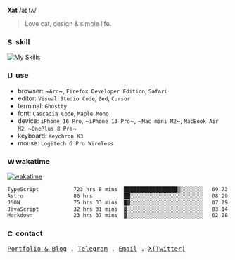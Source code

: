 **Xat** /aɪ tʌ/

> Love cat, design & simple life.

### <img src="https://github.com/withxat/withxat/blob/main/MCSVG/code_line.svg?raw=true" alt="Skills" height="15px" width="15px" /> skill

[![My Skills](https://skillicons.dev/icons?i=figma,rust,ts,react,nextjs,vue,vite,nuxtjs,astro,tailwind&perline=10)](https://skillicons.dev)

### <img src="https://github.com/withxat/withxat/blob/main/MCSVG/device_line.svg?raw=true" alt="Use" height="15px" width="15px" /> use

- browser: ~`Arc`~, `Firefox Developer Edition`, `Safari`
- editor: `Visual Studio Code`, `Zed`, `Cursor`
- terminal: `Ghostty`
- font: `Cascadia Code`, `Maple Mono`
- device: `iPhone 16 Pro`, ~`iPhone 13 Pro`~, ~`Mac mini M2`~, `MacBook Air M2`, ~`OnePlus 8 Pro`~
- keyboard: `Keychron K3`
- mouse: `Logitech G Pro Wireless`

### <img src="https://github.com/withxat/withxat/blob/main/MCSVG/chart_bar_line.svg?raw=true" alt="WakaTime" height="15px" width="15px" /> wakatime 

[![wakatime](https://wakatime.com/badge/user/9663a00b-d845-4c8a-b13c-38d20391dbac.svg)](https://wakatime.com/@9663a00b-d845-4c8a-b13c-38d20391dbac)

<!--START_SECTION:waka-->

```txt
TypeScript           723 hrs 8 mins  █████████████████▒░░░░░░░   69.73 %
Astro                86 hrs          ██░░░░░░░░░░░░░░░░░░░░░░░   08.29 %
JSON                 75 hrs 33 mins  █▓░░░░░░░░░░░░░░░░░░░░░░░   07.29 %
JavaScript           32 hrs 31 mins  ▓░░░░░░░░░░░░░░░░░░░░░░░░   03.14 %
Markdown             23 hrs 37 mins  ▓░░░░░░░░░░░░░░░░░░░░░░░░   02.28 %
```

<!--END_SECTION:waka-->

### <img src="https://github.com/withxat/withxat/blob/main/MCSVG/chat_2_line.svg?raw=true" alt="Contact" height="15px" width="15px" /> contact

<samp>
  <a href="https://xat.sh">Portfolio & Blog</a> .
  <a href="https://t.me/withxat">Telegram</a> .
  <a href="mailto:i@xat.sh">Email</a> .
  <a href="https://x.com/withxat">X(Twitter)</a>
</samp>
